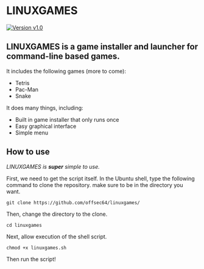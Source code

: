 # LINUXGAMES
[![Version v1.0](https://img.shields.io/badge/version-v1.0-brightgreen)](https://github.com/offsec64/linuxgames)


## LINUXGAMES is a game installer and launcher for command-line based games.
It includes the following games (more to come):
* Tetris
* Pac-Man
* Snake

It does many things, including:
* Built in game installer that only runs once
* Easy graphical interface
* Simple menu

## How to use
_LINUXGAMES is __super__ simple to use._

First, we need to get the script itself. In the Ubuntu shell, type the following command to clone the repository. make sure to be in the directory you want.

`git clone https://github.com/offsec64/linuxgames/`

Then, change the directory to the clone.

`cd linuxgames`

Next, allow execution of the shell script.

`chmod +x linuxgames.sh`

Then run the script!

